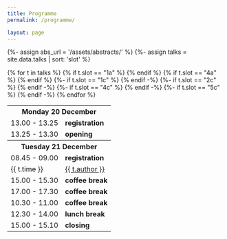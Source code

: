 ```yaml
---
title: Programme 
permalink: /programme/

layout: page
---
```


{%- assign abs_url = '/assets/abstracts/' %} 
{%- assign talks = site.data.talks | sort: 'slot' %} 

<table>
  <tbody> 
{% for t in talks %} 
{% if t.slot == "1a" %}
<tr> <th colspan="2">  Monday 20 December </th> </tr> 
<tr> <td> 13.00 - 13.25 </td> <td><strong>registration</strong></td> </tr> 
<tr> <td> 13.25 - 13.30 </td> <td><strong>opening</strong></td> </tr> 
{% endif %}
{% if t.slot == "4a" %}
<tr> <th colspan="2"> Tuesday 21 December </th> </tr> 
<tr> <td> 08.45 - 09.00 </td> <td><strong>registration</strong></td> </tr> 
{% endif %} 
<tr>
  <td> {{ t.time }} </td>
  <td> 
    <a href="{{ t.abs | prepend: abs_url | relative_url }}" target="_blank">{{ t.author }}</a> 
  </td>
</tr> 
{%- if t.slot == "1c" %}
<tr> 
  <td> 15.00 - 15.30 </td>
  <td> <strong>coffee break</strong> </td>
</tr> 
{% endif -%} 
{%- if t.slot == "2c" %}
<tr>
  <td> 17.00 - 17.30 </td>
  <td> <strong>coffee break</strong> </td>
</tr>
{% endif -%} 
{%- if t.slot == "4c" %}
<tr>
  <td> 10.30 - 11.00 </td>
  <td> <strong>coffee break</strong> </td> 
</tr>
{% endif -%} 
{%- if t.slot == "5c" %}
<tr>
  <td> 12.30 - 14.00 </td>
  <td> <strong>lunch break</strong> </td>
</tr> 
{% endif -%} 
{% endfor %} 
<tr> <td> 15.00 - 15.10 </td> <td><strong>closing</strong></td> </tr> 
</tbody> </table> 


